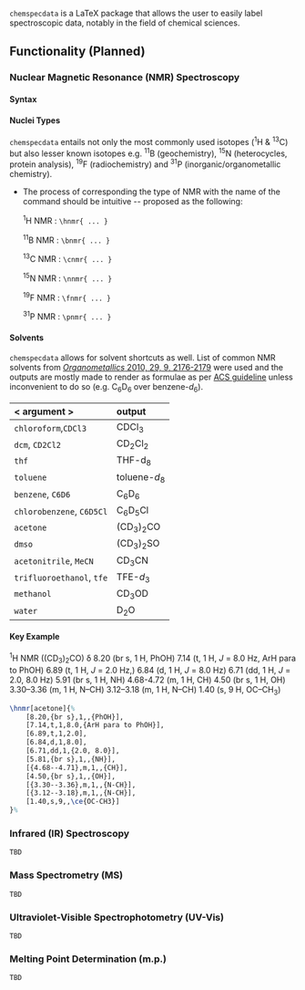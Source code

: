 `chemspecdata` is a LaTeX package that allows the user to easily label spectroscopic data, notably in the field of chemical sciences.

## Functionality (Planned)
### Nuclear Magnetic Resonance (NMR) Spectroscopy
#### Syntax



#### Nuclei Types

`chemspecdata` entails not only the most commonly used isotopes (<sup>1</sup>H & <sup>13</sup>C) but also lesser known isotopes e.g. <sup>11</sup>B (geochemistry), <sup>15</sup>N (heterocycles, protein analysis), <sup>19</sup>F (radiochemistry) and <sup>31</sup>P (inorganic/organometallic chemistry).
- The process of corresponding the type of NMR with the name of the command should be intuitive -- proposed as the following:


	<sup>1</sup>H NMR : `\hnmr{ ... }`
	
	<sup>11</sup>B NMR : `\bnmr{ ... }`
	
	<sup>13</sup>C NMR : `\cnmr{ ... }`
	
	<sup>15</sup>N NMR : `\nnmr{ ... }`
	
	<sup>19</sup>F NMR : `\fnmr{ ... }`
	
	<sup>31</sup>P NMR : `\pnmr{ ... }`
	

#### Solvents

`chemspecdata` allows for solvent shortcuts as well. List of common NMR solvents from [<i>Organometallics</i> 2010, 29, 9, 2176-2179](https://doi.org/10.1021/om100106e) were used and the outputs are mostly made to render as formulae as per [ACS guideline](https://pubsapp.acs.org/paragonplus/submission/acs_nmr_guidelines.pdf) unless inconvenient to do so (e.g. C<sub>6</sub>D<sub>6</sub> over benzene-<i>d</i><sub>6</sub>).

| < argument > | output |
| :--- | :--- |
| `chloroform`,`CDCl3` | CDCl<sub>3</sub> |
| `dcm`, `CD2Cl2` | CD<sub>2</sub>Cl<sub>2</sub> |
| `thf` | THF-d<sub>8</sub> | 
| `toluene` | toluene-<i>d</i><sub>8</sub> |
| `benzene`, `C6D6`| C<sub>6</sub>D<sub>6</sub> |
| `chlorobenzene`, `C6D5Cl` | C<sub>6</sub>D<sub>5</sub>Cl |
| `acetone` | (CD<sub>3</sub>)<sub>2</sub>CO |
| `dmso` | (CD<sub>3</sub>)<sub>2</sub>SO |
| `acetonitrile`, `MeCN` | CD<sub>3</sub>CN |
| `trifluoroethanol`, `tfe`  | TFE-<i>d</i><sub>3</sub> |
| `methanol` | CD<sub>3</sub>OD |
| `water` | D<sub>2</sub>O |

#### Key Example

<sup>1</sup>H NMR ((CD<sub>3</sub>)<sub>2</sub>CO) δ 8.20 (br s, 1 H, PhOH) 7.14 (t, 1 H, *J* = 8.0 Hz, ArH para to PhOH) 6.89 (t, 1 H, *J* = 2.0 Hz,) 6.84 (d, 1 H, *J* = 8.0 Hz) 6.71 (dd, 1 H, *J* = 2.0, 8.0 Hz) 5.91 (br s, 1 H, NH) 4.68-4.72 (m, 1 H, CH) 4.50 (br s, 1 H, OH) 3.30–3.36 (m, 1 H, N–CH) 3.12–3.18 (m, 1 H, N–CH) 1.40 (s, 9 H, OC–CH<sub>3</sub>)
```tex
\hnmr[acetone]{%
    [8.20,{br s},1,,{PhOH}],
    [7.14,t,1,8.0,{ArH para to PhOH}],
    [6.89,t,1,2.0],
    [6.84,d,1,8.0],
    [6.71,dd,1,{2.0, 8.0}],
    [5.81,{br s},1,,{NH}],
    [{4.68--4.71},m,1,,{CH}],
    [4.50,{br s},1,,{OH}],
    [{3.30--3.36},m,1,,{N-CH}],
    [{3.12--3.18},m,1,,{N-CH}],
    [1.40,s,9,,\ce{OC-CH3}]
}%
```
### Infrared (IR) Spectroscopy

	TBD

### Mass Spectrometry (MS)

	TBD

### Ultraviolet-Visible Spectrophotometry (UV-Vis)

	TBD

### Melting Point Determination (m.p.)

	TBD

